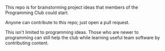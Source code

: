 This repo is for brainstorming project ideas that members of the Programming Club could start.

Anyone can contribute to this repo; just open a pull request.

This isn't limited to programming ideas. Those who are newer to programming can still help the club while learning useful team software by contributing content.
